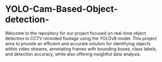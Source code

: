 # YOLO-Cam-Based-Object-detection-
Welcome to the repository for our project focused on real-time object detection in CCTV recorded footage using the YOLOv8 model.
This project aims to provide an efficient and accurate solution for identifying objects within video streams,
annotating frames with bounding boxes, class labels, and detection accuracy, while also offering insightful data analysis.
